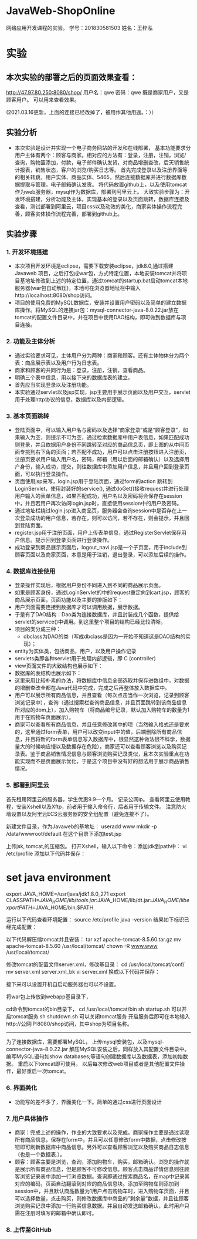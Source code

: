 # JavaWeb-ShopOnline
网络应用开发课程的实验。
学号：201830581503
姓名：王梓泓

# 实验

## 本次实验的部署之后的页面效果查看：
http://47.97.80.250:8080/shop/
用户名：qwe
密码：qwe
既是商家用户，又是顾客用户。
可以用来查看效果。

(2021.03.16更新，上面的连接已经改掉了，被用作其他用途。：））

## 实验分析
- 本次实验是设计并实现一个电子商务网站的开发和在线部署，
基本功能要求分用户主体有两个：顾客与商家。相对应的方法有：登录，注册，注销，浏览/查询，购物篮添加，付款，电子邮件确认发货，对商品增删查改，后天销售统计报表，销售状态，客户的浏览/购买日志等。
首先完成登录以及注册界面等的相关转跳，用户实体、商品实体、5465，然后连接数据库并进行数据库数据提取与管理，电子邮箱确认发货。
将代码放置github上，以及使用tomcat作为web服务器，mysql作为数据库，部署到阿里云上。
大致实验步骤为：开发环境搭建，分析功能及主体，实现基本的登录以及页面跳转，数据库连接及查看，测试部署到阿里云，项目css以及动效的美化，商家实体操作流程完善，顾客实体操作流程完善，部署到github上。


## 实验步骤

### 1. 开发环境搭建
- 本次项目开发环境是eclipse，需要下载安装eclipse，jdk8.0,通过搭建Javaweb 项目，之后打包成war包，方式特定位置，本地安装tomcat并将项目基地址修改到上述的特定位置，通过tomcat的startup.bat启动tomcat本地服务器(war包自动解压)，本地可在浏览器地址栏中输入http://localhost:8080/shop访问。
- 项目的使用免费的MySQL数据库，安装并设置用户密码以及简单的建立数据库操作。将MySQL的连接jar包：mysql-connector-java-8.0.22.jar放在tomcat的配置文件目录中，并在项目中使用DAO结构，即可做到数据库与项目连接。

### 2. 功能及主体分析
- 通过实验要求可见，主体用户分为两种：商家和顾客。还有主体物体分为两个表：商品展示表以及用户行为日志表。
- 商家和顾客的共同行为是：登录，注册，注销，查看商品。
- 明确三个表中信息，用以接下来的数据库表的建立。
- 首先应当实现登录以及注册功能。
- 本实验通过servlet以及jsp实现，jsp主要用于展示页面以及用户交互，servlet用于处理http协议的信息，数据库以及内部逻辑。

### 3. 基本页面跳转
- 登陆页面中，可以输入用户名与密码以及选择“商家登录”或是“顾客登录”，如果输入为空，则提示不可为空，通过检索数据库中用户表信息，如果匹配成功则登录，并且依据用户身份不同跳转至对应的商品信息页，即上图的从中间页面专挑到右下角的页面；若匹配不成功，用户可以点击注册按钮进入注册页，注册页要求用户输入用户名，密码，邮箱（用以后面的邮箱确认）以及选择用户身份，输入成功，提交，则往数据库中添加用户信息，并且用户回到登录页面，可以执行登录操作。
- 页面使用jsp来写，login.jsp用于登陆页面，通过form的action 跳转到LoginServlet，使用封装好的service(), 通过doGet()接收request并进行处理用户输入的表单信息，如果匹配成功，用户名以及密码将会保存在session中，并且若用户再次访问login.jsp时，直接使用session中的用户及密码。
- 通过地址栏绕过login.jsp进入商品页，服务器会查询session中是否存在上一次登录成功的用户信息，若存在，则可以访问，若不存在，则会提示，并且回到登陆页面。
- register.jsp用于注册页面，用户上传表单信息，通过RegisterServlet保存用户信息。提示回到登录页面进行登录操作。
- 成功登录到商品展示页面后，logout_navi.jsp是一个子页面，用于include到顾客页面以及商家页面，本意是用于注销，退出登录，可以添加后续的操作。


### 4. 数据库连接使用
- 登录操作实现后，根据用户身份不同进入到不同的商品展示页面。
- 如果是顾客身份，通过LoginServlet的中的request重定向到cart.jsp，顾客的商品展示页面，页面功能以及主要的排版如下：
- 用户页面需要连接到数据库才可以调用数据，展示数据。
- 于是有了DAO结构：Dao类为连接数据库，并且封装成几个函数，提供给servlet的service()中调用。到这里整个项目的结构已经比较清晰。
- 项目的类分成三种：
    - dbclass为DAO的类（写成dbclass是因为一开始不知道这是DAO结构的实现）；
 - entity为实体类，包括商品，用户，以及用户操作记录
 - servlets类即各种servlet用于处理内部逻辑，即 C (controller)
- view页面文件的大致结构也展示如下：
- 数据库的表结构也展示如下：
- 这里采用比较朴素的办法，将数据库中信息全部选取并保存进数组中，对数据的增删查改全都在Java代码中完成，完成之后再整体放入数据库中。
- 用户可以展示所有商品信息，并且查看（每次点击当作一次浏览，记录到顾客浏览记录中），查询（通过搜索栏查询商品信息，并且页面跳转到该商品信息所对应的dom上），加入购物车（将商品编号记录，默认加入购物车的数量为1用于在购物车页面展示）。
- 商家可以查看所有商品信息，并且任意修改其中的项（当然输入格式还是要求的，这里通过form表单，用户可以改变input中的值，后端删除所有商品信息，并且将新的form表单信息写入数据库中，很显然这种做法很不科学，数据量大的时候响应慢以及数据存在危险），商家还可以查看顾客浏览以及购买记录表。鉴于商品销售情况信息与顾客浏览购买记录类似，且本次实验重点在功能实现而不是页面展示优化，于是这个项目中没有好的想法用于展示商品销售情况。




### 5. 部署到阿里云

首先租用阿里云的服务器，学生优惠9.9一个月。
记录公网ip。
查看阿里云使用教程，安装Xshell以及Xftp，前者用于输入命令行，后者用于传输文件。
注意防火墙设置以及阿里云ECS云服务器的安全组配置（避免连接不了）。

新建文件目录，作为Javaweb的基地址：
useradd www
mkdir -p /data/wwwroot/default
在这个目录下添加test.jsp

上传jsk, tomcat,的压缩包。
打开Xshell，输入以下命令：添加jdk到path中：
vi /etc/profile
添加以下代码并保存：
# set java environment
export JAVA_HOME=/usr/java/jdk1.8.0_271
export CLASSPATH=$JAVA_HOME/lib/tools.jar:$JAVA_HOME/lib/dt.jar:$JAVA_HOME/lib
export PATH=$JAVA_HOME/bin:$PATH


运行以下代码查看环境配置：
source /etc/profile
java -version
结果如下标识已经完成配置：


以下代码解压缩tomcat并且安装：
tar xzf apache-tomcat-8.5.60.tar.gz
mv apache-tomcat-8.5.60 /usr/local/tomcat/
chown -R www.www /usr/local/tomcat/


修改tomcat的配置文件server.xml，修改基目录：
cd /usr/local/tomcat/conf/
mv server.xml server.xml_bk
vi server.xml
换成以下代码并保存：
<?xml version="1.0" encoding="UTF-8"?>
<Server port="8006" shutdown="SHUTDOWN">
<Listener className="org.apache.catalina.core.JreMemoryLeakPreventionListener"/>
<Listener className="org.apache.catalina.mbeans.GlobalResourcesLifecycleListener"/>
<Listener className="org.apache.catalina.core.ThreadLocalLeakPreventionListener"/>
<Listener className="org.apache.catalina.core.AprLifecycleListener"/>
<GlobalNamingResources>
<Resource name="UserDatabase" auth="Container"
 type="org.apache.catalina.UserDatabase"
 description="User database that can be updated and saved"
 factory="org.apache.catalina.users.MemoryUserDatabaseFactory"
 pathname="conf/tomcat-users.xml"/>
</GlobalNamingResources>
<Service name="Catalina">
<Connector port="8080"
 protocol="HTTP/1.1"
 connectionTimeout="20000"
 redirectPort="8443"
 maxThreads="1000"
 minSpareThreads="20"
 acceptCount="1000"
 maxHttpHeaderSize="65536"
 debug="0"
 disableUploadTimeout="true"
 useBodyEncodingForURI="true"
 enableLookups="false"
 URIEncoding="UTF-8"/>
<Engine name="Catalina" defaultHost="localhost">
<Realm className="org.apache.catalina.realm.LockOutRealm">
<Realm className="org.apache.catalina.realm.UserDatabaseRealm"
  resourceName="UserDatabase"/>
</Realm>
<Host name="localhost" appBase="/data/wwwroot/default" unpackWARs="true" autoDeploy="true">
<Context path="" docBase="/data/wwwroot/default" debug="0" reloadable="false" crossContext="true"/>
<Valve className="org.apache.catalina.valves.AccessLogValve" directory="logs"
prefix="localhost_access_log." suffix=".txt" pattern="%h %l %u %t &quot;%r&quot; %s %b" />
</Host>
</Engine>
</Service>
</Server>


接下来可以设置开机自启动服务器也可以不设置。


将war包上传放到webapp基目录下，
 
cd命令到tomcat的bin目录下，
cd /usr/local/tomcat/bin
sh startup.sh 可以开启tomcat服务
sh shutdown.sh 可以关闭tomcat服务
开启服务后即可在本地输入 http://公网IP:8080/shop访问，其中shop为项目名称。
 
-----
为了连接数据库，需要部署MySQL，
上传mysql安装包，以及mysql-connector-java-8.0.22.jar
解压MySQL安装之后，同样放入其配置文件目录中。
编写MySQL语句如show databases;等语句创建数据库以及数据表，添加初始数据。
重启以下tomcat即可使用。
以后每次修改web项目或者是其他配置文件操作，最好重启一次tomcat。


### 6. 界面美化
- 功能写的差不多了，界面美化一下。简单的通过css进行页面设计
### 7. 用户具体操作
- 商家：完成上述的操作，作业的大致要求以及完成。商家操作主要是通过读取所有商品信息，保存在form中，并且可以任意修改form中数据，点击修改按钮即可刷新数据库中商品信息。另外可以查看顾客浏览以及购买商品日志信息（也是一个数据表.）。
- 顾客：顾客主要是浏览，查询，添加购物车，购买，邮箱确认。浏览的操作就是展示所有商品信息，但是顾客不可修改信息。顾客点击商品详情信息则往顾客浏览记录表中添加一行浏览数据。查询即通过搜索商品名，在map中记录其对应的编码，页面自动翻滚到对应的商品信息块。添加至购物车则添加到session中，并且默认商品数量为1用户点击购物车时，进入购物车页面，并且可以选择数量，点击购买，则修改数据库中商品的”剩余量”数据，并且往顾客浏览购买记录中添加一行购买信息数据。并且自动发送邮箱确认，此时用户只需在注册时填写的邮箱中确认即可。


### 8. 上传至GitHub
